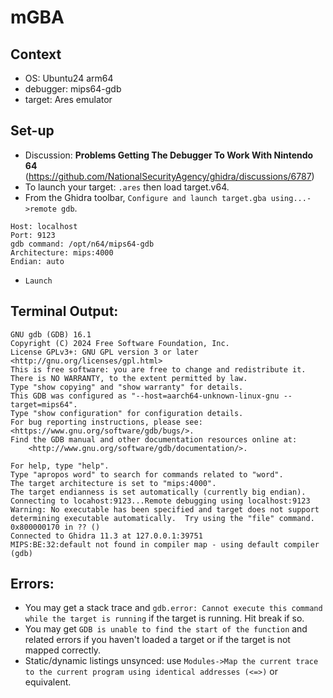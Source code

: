 # mGBA

## Context
- OS: Ubuntu24 arm64
- debugger: mips64-gdb
- target: Ares emulator

## Set-up

- Discussion: **Problems Getting The Debugger To Work With Nintendo 64** (https://github.com/NationalSecurityAgency/ghidra/discussions/6787)
- To launch your target: `.ares` then load target.v64.
- From the Ghidra toolbar, `Configure and launch target.gba using...->remote gdb`.
```
Host: localhost
Port: 9123
gdb command: /opt/n64/mips64-gdb
Architecture: mips:4000
Endian: auto
```
- `Launch`

## Terminal Output:

```
GNU gdb (GDB) 16.1
Copyright (C) 2024 Free Software Foundation, Inc.
License GPLv3+: GNU GPL version 3 or later <http://gnu.org/licenses/gpl.html>
This is free software: you are free to change and redistribute it.
There is NO WARRANTY, to the extent permitted by law.
Type "show copying" and "show warranty" for details.
This GDB was configured as "--host=aarch64-unknown-linux-gnu --target=mips64".
Type "show configuration" for configuration details.
For bug reporting instructions, please see:
<https://www.gnu.org/software/gdb/bugs/>.
Find the GDB manual and other documentation resources online at:
    <http://www.gnu.org/software/gdb/documentation/>.

For help, type "help".
Type "apropos word" to search for commands related to "word".
The target architecture is set to "mips:4000".
The target endianness is set automatically (currently big endian).
Connecting to locahost:9123...Remote debugging using localhost:9123
Warning: No executable has been specified and target does not support
determining executable automatically.  Try using the "file" command.
0x800000170 in ?? ()
Connected to Ghidra 11.3 at 127.0.0.1:39751
MIPS:BE:32:default not found in compiler map - using default compiler
(gdb)
```

## Errors:
- You may get a stack trace and `gdb.error: Cannot execute this command while the target is running`
 if the target is running. Hit break if so.
- You may get `GDB is unable to find the start of the function` and related errors if you haven't loaded a target
 or if the target is not mapped correctly.
- Static/dynamic listings unsynced: use `Modules->Map the current trace to the current program using identical addresses (<=>)` or equivalent.


